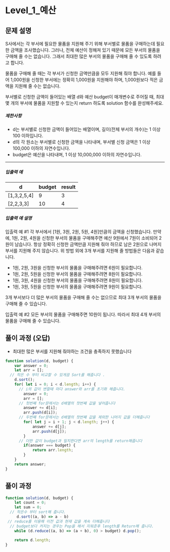 # Level_1_예산

## 문제 설명

S사에서는 각 부서에 필요한 물품을 지원해 주기 위해 부서별로 물품을 구매하는데 필요한 금액을 조사했습니다. 그러나, 전체 예산이 정해져 있기 때문에 모든 부서의 물품을 구매해 줄 수는 없습니다. 그래서 최대한 많은 부서의 물품을 구매해 줄 수 있도록 하려고 합니다.

물품을 구매해 줄 때는 각 부서가 신청한 금액만큼을 모두 지원해 줘야 합니다. 예를 들어 1,000원을 신청한 부서에는 정확히 1,000원을 지원해야 하며, 1,000원보다 적은 금액을 지원해 줄 수는 없습니다.

부서별로 신청한 금액이 들어있는 배열 d와 예산 budget이 매개변수로 주어질 때, 최대 몇 개의 부서에 물품을 지원할 수 있는지 return 하도록 solution 함수를 완성해주세요.

##### 제한사항

- d는 부서별로 신청한 금액이 들어있는 배열이며, 길이(전체 부서의 개수)는 1 이상 100 이하입니다.
- d의 각 원소는 부서별로 신청한 금액을 나타내며, 부서별 신청 금액은 1 이상 100,000 이하의 자연수입니다.
- budget은 예산을 나타내며, 1 이상 10,000,000 이하의 자연수입니다.

------

##### 입출력 예

| d           | budget | result |
| ----------- | ------ | ------ |
| [1,3,2,5,4] | 9      | 3      |
| [2,2,3,3]   | 10     | 4      |

##### 입출력 예 설명

입출력 예 #1
각 부서에서 [1원, 3원, 2원, 5원, 4원]만큼의 금액을 신청했습니다. 만약에, 1원, 2원, 4원을 신청한 부서의 물품을 구매해주면 예산 9원에서 7원이 소비되어 2원이 남습니다. 항상 정확히 신청한 금액만큼 지원해 줘야 하므로 남은 2원으로 나머지 부서를 지원해 주지 않습니다. 위 방법 외에 3개 부서를 지원해 줄 방법들은 다음과 같습니다.

- 1원, 2원, 3원을 신청한 부서의 물품을 구매해주려면 6원이 필요합니다.
- 1원, 2원, 5원을 신청한 부서의 물품을 구매해주려면 8원이 필요합니다.
- 1원, 3원, 4원을 신청한 부서의 물품을 구매해주려면 8원이 필요합니다.
- 1원, 3원, 5원을 신청한 부서의 물품을 구매해주려면 9원이 필요합니다.

3개 부서보다 더 많은 부서의 물품을 구매해 줄 수는 없으므로 최대 3개 부서의 물품을 구매해 줄 수 있습니다.

입출력 예 #2
모든 부서의 물품을 구매해주면 10원이 됩니다. 따라서 최대 4개 부서의 물품을 구매해 줄 수 있습니다.



## 풀이 과정 (오답)

- 최대한 많은 부서를 지원해 줘야하는 조건을 충족하지 못했습니다

```javascript
function solution(d, budget) {
    var answer = 0;
    let arr = [];
  // 작은 수 부터 비교할 수 있게끔 Sort를 해줍니다 .
    d.sort();
    for( let i = 0; i < d.length; i++) {
      // i의 값이 변할때 마다 answer와 arr를 초기화 해줍니다.
        answer = 0;
        arr = [];
      // 첫번째 for문에서는 d배열의 첫번째 값을 넣어줍니다 
        answer += d[i];
        arr.push(d[i]);
      // 두번째 for문에서는 d배열의 첫번째 값을 제외한 나머지 값을 더해줍니다
        for( let j = i + 1; j < d.length; j++) {
            answer += d[j];
            arr.push(d[j]);
        }
      // 더한 값이 budget과 일치한다면 arr의 length를 return해줍니다
        if(answer === budget) {
            return arr.length;
        } 
    }
    return answer;
}
```

## 풀이 과정

```javascript
function solution(d, budget) {
    let count = 0;
    let sum = 0;
  // 작은수 부터 sort해 줍니다.
     d.sort((a, b) => a - b)
 // reduce를 이용해 이전 값과 현재 값을 계속 더해줍니다
  // budget보다 커지는 경우는 Pop을 해서 지워준후 length를 Return해 줍니다.
    while (d.reduce((a, b) => (a + b), 0) > budget) d.pop();
    
    return d.length;
}
```


